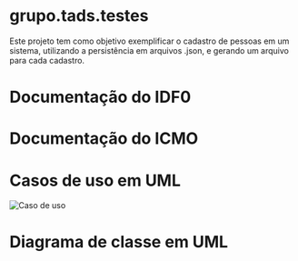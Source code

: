 # grupo.tads.testes

Este projeto tem como objetivo exemplificar o cadastro de pessoas em um sistema, utilizando a persistência em arquivos .json, e gerando um arquivo para cada cadastro.

# Documentação do IDF0
# Documentação do ICMO

# Casos de uso em UML 
<img src="https://drive.google.com/file/d/1PFvUfFTyGi5m5q6TN9-WBpAZWXVKqoIx/view?usp=sharing" alt="Caso de uso">

# Diagrama de classe em UML
